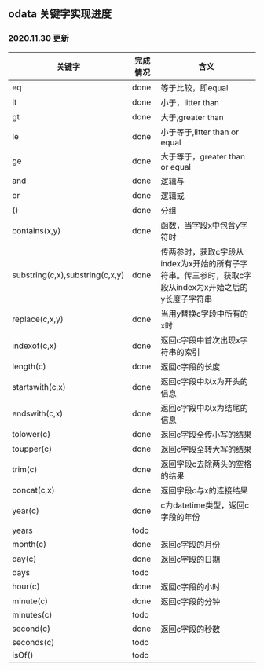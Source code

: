 ## odata 关键字实现进度

### 2020.11.30 更新


| 关键字 | 完成情况 | 含义 |
| ------- | ------- | ------ |
| eq      |done     |等于比较，即equal  |
| lt      |done     |小于，litter than |
| gt      |done     |大于,greater than |
| le      |done     |小于等于,litter than or equal|
| ge      |done     |大于等于，greater than or equal|
| and     |done     |逻辑与|
| or      |done     |逻辑或|
|()       |done     |分组|
|contains(x,y)|done|函数，当字段x中包含y字符时|
|substring(c,x),substring(c,x,y)|done|传两参时，获取c字段从index为x开始的所有子字符串。传三参时，获取c字段从index为x开始之后的y长度子字符串|
|replace(c,x,y)|done|当用y替换c字段中所有的x时|
|indexof(c,x)|done|返回c字段中首次出现x字符串的索引|
|length(c)|done|返回c字段的长度|
|startswith(c,x)|done|返回c字段中以x为开头的信息|
|endswith(c,x)|done|返回c字段中以x为结尾的信息|
|tolower(c)|done|返回c字段全传小写的结果|
|toupper(c)|done|返回c字段全转大写的结果|
|trim(c)|done|返回字段c去除两头的空格的结果|
|concat(c,x)|done|返回字段c与x的连接结果|
|year(c)|done|c为datetime类型，返回c字段的年份|
|years|todo||
|month(c)|done|返回c字段的月份|
|day(c)|done|返回c字段的日期|
|days|todo|
|hour(c)|done|返回c字段的小时|
|minute(c)|done|返回c字段的分钟|
|minutes(c)|todo||
|second(c)|done|返回c字段的秒数|
|seconds(c)|todo|
|isOf()|todo||